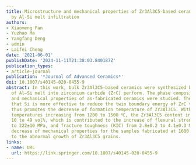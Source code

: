 ```yaml
---
title: Microstructure and mechanical properties of Zr3Al3C5-based ceramics synthesized
  by Al-Si melt infiltration
authors:
- Xiaomeng Fan
- Yuzhao Ma
- Yangfang Deng
- admin
- Laifei Cheng
date: '2021-06-01'
publishDate: '2024-11-11T21:38:03.840187Z'
publication_types:
- article-journal
publication: '*Journal of Advanced Ceramics*'
doi: 10.1007/s40145-020-0455-9
abstract: In this work, bulk Zr3Al3C5-based ceramics were synthesized by the infiltration
  of Al–Si melt into zirconium carbide (ZrC) perform. The phase composition, microstructure,
  and mechanical properties of as-fabricated ceramics were studied. The results demonstrate
  that Si is more effective to reduce the twin boundary energy of ZrC than Al, and
  thus promotes the decrease of formation temperature of Zr3Al3C5. With the infiltration
  temperatures increasing from 1200 to 1500 ℃, the Zr3Al3C5 content increases from
  10 to 49 vol%, which is contributed to the increase of flexural strength from 62±9
  to 222±10 MPa, and fracture toughness (KIC) from 2.8±0.2 to 4.1±0.3 MPa·m1/2. The
  decrease of mechanical properties for the samples fabricated at 1600 ℃ is ascribed
  to the abnormal growth of Zr3Al3C5 grains.
links:
- name: URL
  url: https://link.springer.com/10.1007/s40145-020-0455-9
---
```

